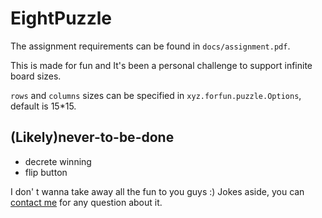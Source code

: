 # EightPuzzle 

The assignment requirements can be found in `docs/assignment.pdf`.

This is made for fun and It's been a personal challenge to support infinite board sizes.

`rows` and `columns` sizes can be specified in `xyz.forfun.puzzle.Options`, default is 15*15.

## (Likely)never-to-be-done
* decrete winning
* flip button

I don' t wanna take away all the fun to you guys :)
Jokes aside, you can [contact me](mailto:bigotti.davide@hotmail.com) for any question about it.



